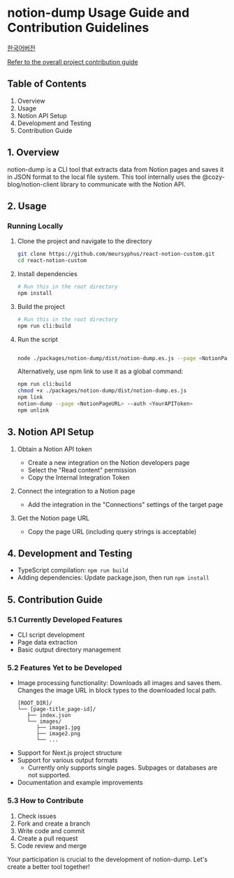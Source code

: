 # notion-dump Usage Guide and Contribution Guidelines

[한국어버전](./CONTRIBUTING-KR.md)

[Refer to the overall project contribution guide](../../CONTRIBUTING.md)

## Table of Contents

1. Overview
2. Usage
3. Notion API Setup
4. Development and Testing
5. Contribution Guide

## 1. Overview

notion-dump is a CLI tool that extracts data from Notion pages and saves it in JSON format to the local file system. This tool internally uses the @cozy-blog/notion-client library to communicate with the Notion API.

## 2. Usage

### Running Locally

1. Clone the project and navigate to the directory

   ```bash
   git clone https://github.com/meursyphus/react-notion-custom.git
   cd react-notion-custom
   ```

2. Install dependencies

   ```bash
   # Run this in the root directory
   npm install
   ```

3. Build the project

   ```bash
   # Run this in the root directory
   npm run cli:build
   ```

4. Run the script

   ```bash

   node ./packages/notion-dump/dist/notion-dump.es.js --page <NotionPageURL> --auth <YourAPIToken>
   ```

   Alternatively, use npm link to use it as a global command:

   ```bash
   npm run cli:build
   chmod +x ./packages/notion-dump/dist/notion-dump.es.js
   npm link
   notion-dump --page <NotionPageURL> --auth <YourAPIToken>
   npm unlink
   ```

## 3. Notion API Setup

1. Obtain a Notion API token

   - Create a new integration on the Notion developers page
   - Select the "Read content" permission
   - Copy the Internal Integration Token

2. Connect the integration to a Notion page

   - Add the integration in the "Connections" settings of the target page

3. Get the Notion page URL
   - Copy the page URL (including query strings is acceptable)

## 4. Development and Testing

- TypeScript compilation: `npm run build`
- Adding dependencies: Update package.json, then run `npm install`

## 5. Contribution Guide

### 5.1 Currently Developed Features

- CLI script development
- Page data extraction
- Basic output directory management

### 5.2 Features Yet to be Developed

- Image processing functionality:
  Downloads all images and saves them. Changes the image URL in block types to the downloaded local path.
  ```
  [ROOT_DIR]/
  └── [page-title_page-id]/
     ├── index.json
     └── images/
        ├── image1.jpg
        ├── image2.png
        └── ...
  ```
- Support for Next.js project structure
- Support for various output formats
  - Currently only supports single pages. Subpages or databases are not supported.
- Documentation and example improvements

### 5.3 How to Contribute

1. Check issues
2. Fork and create a branch
3. Write code and commit
4. Create a pull request
5. Code review and merge

Your participation is crucial to the development of notion-dump. Let's create a better tool together!
